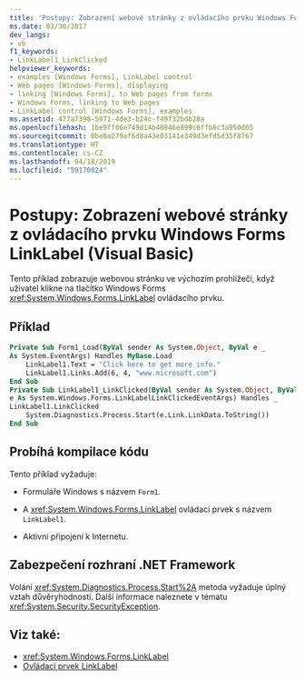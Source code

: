 ```yaml
---
title: 'Postupy: Zobrazení webové stránky z ovládacího prvku Windows Forms LinkLabel (Visual Basic)'
ms.date: 03/30/2017
dev_langs:
- vb
f1_keywords:
- LinkLabel1_LinkClicked
helpviewer_keywords:
- examples [Windows Forms], LinkLabel control
- Web pages [Windows Forms], displaying
- linking [Windows Forms], to Web pages from forms
- Windows Forms, linking to Web pages
- LinkLabel control [Windows Forms], examples
ms.assetid: 477a7398-5971-4de3-b24c-f49f32bdb28a
ms.openlocfilehash: 1be9ff06e749d14b46946e899c6ffb6c3a950d65
ms.sourcegitcommit: 0be8a279af6d8a43e03141e349d3efd5d35f8767
ms.translationtype: HT
ms.contentlocale: cs-CZ
ms.lasthandoff: 04/18/2019
ms.locfileid: "59170024"
---
```

# <a name="how-to-display-a-web-page-from-a-windows-forms-linklabel-control-visual-basic"></a>Postupy: Zobrazení webové stránky z ovládacího prvku Windows Forms LinkLabel (Visual Basic)
Tento příklad zobrazuje webovou stránku ve výchozím prohlížeči, když uživatel klikne na tlačítko Windows Forms <xref:System.Windows.Forms.LinkLabel> ovládacího prvku.  
  
## <a name="example"></a>Příklad  
  
```vb  
Private Sub Form1_Load(ByVal sender As System.Object, ByVal e _  
As System.EventArgs) Handles MyBase.Load  
    LinkLabel1.Text = "Click here to get more info."  
    LinkLabel1.Links.Add(6, 4, "www.microsoft.com")  
End Sub  
Private Sub LinkLabel1_LinkClicked(ByVal sender As System.Object, ByVal _  
e As System.Windows.Forms.LinkLabelLinkClickedEventArgs) Handles _  
LinkLabel1.LinkClicked  
    System.Diagnostics.Process.Start(e.Link.LinkData.ToString())  
End Sub  
```  
  
## <a name="compiling-the-code"></a>Probíhá kompilace kódu  
 Tento příklad vyžaduje:  
  
-   Formuláře Windows s názvem `Form1`.  
  
-   A <xref:System.Windows.Forms.LinkLabel> ovládací prvek s názvem `LinkLabel1`.  
  
-   Aktivní připojení k Internetu.  
  
## <a name="net-framework-security"></a>Zabezpečení rozhraní .NET Framework  
 Volání <xref:System.Diagnostics.Process.Start%2A> metoda vyžaduje úplný vztah důvěryhodnosti. Další informace naleznete v tématu <xref:System.Security.SecurityException>.  
  
## <a name="see-also"></a>Viz také:

- <xref:System.Windows.Forms.LinkLabel>
- [Ovládací prvek LinkLabel](linklabel-control-windows-forms.md)
